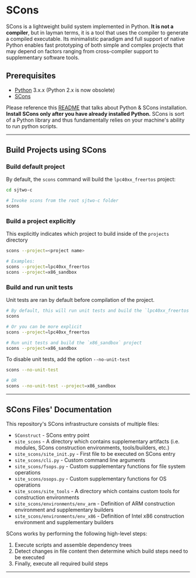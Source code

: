# SCons

SCons is a lightweight build system implemented in Python. **It is not a compiler**, but in layman terms, it is a tool that uses the compiler to generate a compiled executable. Its minimalistic paradigm and full support of native Python enables fast prototyping of both simple and complex projects that may depend on factors ranging from cross-compiler support to supplementary software tools.

## Prerequisites

- [Python](https://www.python.org/) 3.x.x (Python 2.x is now obsolete)
- [SCons](https://pypi.org/project/scons/)

Please reference this [README](README-GETTING-STARTED.md) that talks about Python & SCons installation. **Install SCons only after you have already installed Python.** SCons is sort of a Python library and thus fundamentally relies on your machine's ability to run python scripts.

----

## Build Projects using SCons

### Build default project

By default, the `scons` command will build the `lpc40xx_freertos` project:
```bash
cd sjtwo-c

# Invoke scons from the root sjtwo-c folder
scons
```

### Build a project explicitly

This explicitly indicates which project to build inside of the `projects` directory
```bash
scons --project=<project name>

# Examples:
scons --project=lpc40xx_freertos
scons --project=x86_sandbox
```

### Build and run unit tests

Unit tests are ran by default before compilation of the project.

```bash
# By default, this will run unit tests and build the `lpc40xx_freertos` project
scons

# Or you can be more explicit
scons --project=lpc40xx_freertos

# Run unit tests and build the `x86_sandbox` project
scons --project=x86_sandbox
```

To disable unit tests, add the option `--no-unit-test`

```bash
scons --no-unit-test

# OR
scons --no-unit-test --project=x86_sandbox
```

----

## SCons Files' Documentation

This repository's SCons infrastructure consists of multiple files:

- `SConstruct` - SCons entry point
- `site_scons` - A directory which contains supplementary artifacts (i.e. modules, SCons construction environments, tools/builders, etc.)
- `site_scons/site_init.py` - First file to be executed on SCons entry
- `site_scons/cli.py` - Custom command line arguments
- `site_scons/fsops.py` - Custom supplementary functions for file system operations
- `site_scons/osops.py` - Custom supplementary functions for OS operations
- `site_scons/site_tools` - A directory which contains custom tools for construction environments
- `site_scons/environments/env_arm` - Definition of ARM construction environment and supplementary builders
- `site_scons/environments/env_x86` - Definition of Intel x86 construction environment and supplementary builders

SCons works by performing the following high-level steps:

1. Execute scripts and assemble dependency trees
2. Detect changes in file content then determine which build steps need to be executed
3. Finally, execute all required build steps

---
